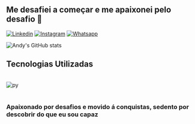 ## Me desafiei a começar e me apaixonei pelo desafio 👋

[![Linkedin](https://img.shields.io/badge/LinkedIn-0077B5?style=for-the-badge&logo=linkedin&logoColor=white)](https://linkedin.com/in/anderson-julião-ba8516208)
[![Instagram](https://img.shields.io/badge/Instagram-E4405F?style=for-the-badge&logo=instagram&logoColor=white)](https://instagram.com/euandyjuliao)
[![Whatsapp](https://img.shields.io/badge/WhatsApp-25D366?style=for-the-badge&logo=whatsapp&logoColor=white)](https://web.whatsapp.com/11958525894)

![Andy's GitHub stats](https://github-readme-stats.vercel.app/api?username=AndyOJuliao&show_icons=true&theme=radical)

##  Tecnologias Utilizadas

<div style="display: inline_block"><br/>
   <img aling="center" alt="py" src="https://img.shields.io/badge/Python-3776AB?style=for-the-badge&logo=python&logoColor=white" />
<div><br/>
  
 ###  Apaixonado por desafios e movido á conquistas, sedento por descobrir do que eu sou capaz
  
